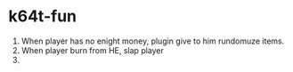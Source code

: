# k64t-fun

1. When player has no enight money, plugin give to him rundomuze items.
2. When player burn from HE, slap player
3. 
